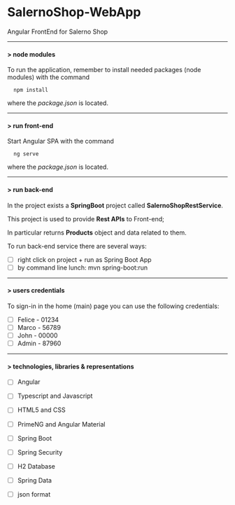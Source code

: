 # SalernoShop-WebApp
Angular FrontEnd for Salerno Shop

----
#### > node modules

To run the application, remember to install needed packages (node modules) with the command
```
  npm install
```
where the *package.json* is located. 

---

#### > run front-end

Start Angular SPA with the command 
```
  ng serve
```
where the *package.json* is located. 

---

#### > run back-end

In the project exists a **SpringBoot** project called **SalernoShopRestService**.

This project is used to provide **Rest APIs** to Front-end; 

In particular returns **Products** object and data related to them.

To run back-end service there are several ways:

- [ ] right click on project + run as Spring Boot App
- [ ] by command line lunch: mvn spring-boot:run

---

#### > users credentials

To sign-in in the home (main) page you can use the following credentials: 

- [ ] Felice - 01234
- [ ] Marco - 56789
- [ ] John - 00000
- [ ] Admin - 87960

---

#### > technologies, libraries & representations

- [ ] Angular
- [ ] Typescript and Javascript
- [ ] HTML5 and CSS
- [ ] PrimeNG and Angular Material
- [ ] Spring Boot
- [ ] Spring Security
- [ ] H2 Database
- [ ] Spring Data
- [ ] json format

